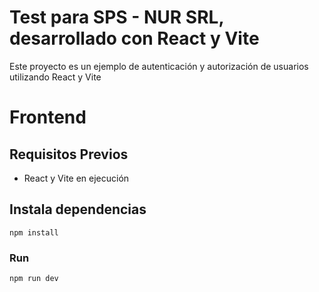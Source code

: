 # Test para SPS - NUR SRL, desarrollado con React y Vite

Este proyecto es un ejemplo de autenticación y autorización de usuarios utilizando React y Vite

# Frontend

## Requisitos Previos

- React y Vite en ejecución


## Instala dependencias
```
npm install
```

### Run 
```
npm run dev
```